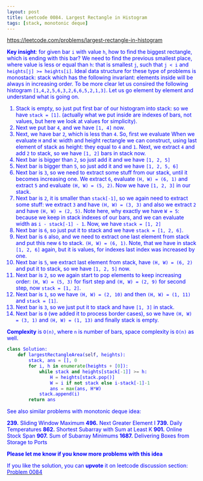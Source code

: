 ```yaml
---
layout: post
title: Leetcode 0084. Largest Rectangle in Histogram
tags: [stack, monotonic deque]
---
```


<a href="https://leetcode.com/problems/largest-rectangle-in-histogram"> <font color = blue>https://leetcode.com/problems/largest-rectangle-in-histogram

**Key insight**: for given bar `i` with value `h`, how to find the biggest rectangle, which is ending with this bar?  We need to find the previous smallest place, where value is less or equal than `h`: that is smallest `j`, such that `j < i` and `heights[j] >= heights[i]`. Ideal data structure for these type of problems is monostack: stack which has the following invariant: elements inside will be always in increasing order. To be more clear let us consired the following histogram `[1,4,2,5,6,3,2,6,6,5,2,1,3]`. Let us go element by element and understand what is going on.

1. Stack is empty, so just put first bar of our histogram into stack: so we have `stack = [1]`. (actually what we put inside are indexes of bars, not values, but here we look at values for simplicity).
2. Next we put bar `4`, and we have `[1, 4]` now. 
3. Next, we have bar `2`, which is less than `4`. So, first we evaluate When we evaluate `H` and `W`: width and height rectangle we can construct, using last element of stack as height: they equal to `4` and `1`. Next, we extract `4` and add `2` to stack, so we have `[1, 2]` bars in stack now.
4. Next bar is bigger than `2`, so just add it and we have `[1, 2, 5]`
5. Next bar is bigger than `5`, so just add it and we have `[1, 2, 5, 6]`
6. Next bar is `3`, so we need to extract some stuff from our stack, until it becomes increasing one. We extract `6`, evaluate `(H, W) = (6, 1)` and extract `5` and evaluate `(H, W) = (5, 2)`. Now we have `[1, 2, 3]` in our stack.
7. Next bar is `2`, it is smaller than `stack[-1]`, so we again need to extract some stuff: we extract `3` and have  `(H, W) = (3, 3)` and also we extract `2` and have  `(H, W) = (2, 5)`. Note here, why exactly we have `W = 5`: because we keep in stack indexes of our bars, and we can evaluate width as `i - stack[-1] - 1`. Now, we have `stack = [1, 2]`
8. Next bar is `6`, so just put it to stack and we have `stack = [1, 2, 6]`.
9. Next bar is `6` also, and we need to extract one last element from stack and put this new `6` to stack. `(H, W) = (6, 1)`. Note, that we have in stack `[1, 2, 6]` again, but it is values, for indexes last index was increased by one.
10. Next bar is `5`, we extract last element from stack, have `(H, W) = (6, 2)` and put it to stack, so we have `[1, 2, 5]` now.
11. Next bar is `2`, so we again start to pop elements to keep increasing order: `(H, W) = (5, 3)` for fisrt step and `(H, W) = (2, 9)` for second step, now `stack = [1, 2]`.
12. Next bar is `1`, so we have `(H, W) = (2, 10)` and then `(H, W) = (1, 11)` and `stack = [1]`.
13. Next bar is `3`, so we just put it to stack and have `[1, 3]` in stack.
14. Next bar is `0` (we added it to process border cases), so we have `(H, W) = (3, 1)` and `(H, W) = (1, 13)` and finally stack is empty.

**Complexity** is `O(n)`, where `n` is number of bars, space complexity is `O(n)` as well.

```python
class Solution:
    def largestRectangleArea(self, heights):
        stack, ans = [], 0
        for i, h in enumerate(heights + [0]):
            while stack and heights[stack[-1]] >= h:
                H = heights[stack.pop()]
                W = i if not stack else i-stack[-1]-1
                ans = max(ans, H*W)
            stack.append(i)
        return ans
```

See also similar problems with monotonic deque idea:

**239.** Sliding Window Maximum
**496.** Next Greater Element I
**739.** Daily Temperatures
**862.** Shortest Subarray with Sum at Least K
**901.** Online Stock Span
**907.** Sum of Subarray Minimums
**1687.** Delivering Boxes from Storage to Ports

**Please let me know if you know more problems with this idea**

If you like the solution, you can **upvote** it on leetcode discussion section:<a href="https://leetcode.com/problems/largest-rectangle-in-histogram/discuss/995249/python-increasing-stack-explained"> <font color = blue>Problem 0084
